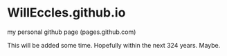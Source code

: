 # WillEccles.github.io
my personal github page (pages.github.com)

This will be added some time. Hopefully within the next 324 years. Maybe.
